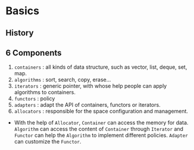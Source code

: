 
# Basics  

## History  

## 6 Components  

1. `containers` : all kinds of data structure, such as vector, list, deque, set, map.  
2. `algorithms` : sort, search, copy, erase...  
3. `iterators` : generic pointer, with whose help people can apply algorithms to containers.  
4. `functors` : policy  
5. `adapters` : adapt the API of containers, functors or iterators.  
6. `allocators` : responsible for the space configuration and management.  

- With the help of `Allocator`, `Container` can access the memory for data. `Algorithm` can access the content of `Container` through `Iterator` and `Functor` can help the `Algorithm` to implement different policies. `Adapter` can customize the `Functor`.  
